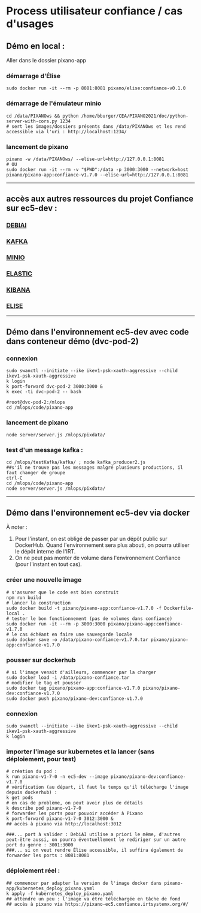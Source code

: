 Process utilisateur confiance / cas d'usages
===============

## Démo en local :
Aller dans le dossier pixano-app
### démarrage d'Élise
```
sudo docker run -it --rm -p 8081:8081 pixano/elise:confiance-v0.1.0
```
### démarrage de l'émulateur minio
```
cd /data/PIXANOws && python /home/bburger/CEA/PIXANO2021/doc/python-server-with-cors.py 1234
# sert les images/dossiers présents dans /data/PIXANOws et les rend accessible via l'uri : http://localhost:1234/
```
### lancement de pixano
```
pixano -w /data/PIXANOws/ --elise-url=http://127.0.0.1:8081
# OU
sudo docker run -it --rm -v "$PWD":/data -p 3000:3000 --network=host pixano/pixano-app:confiance-v1.7.0 --elise-url=http://127.0.0.1:8081
```

-----------------
## accès aux autres ressources du projet Confiance sur ec5-dev :
### [DEBIAI](https://debiai-ec5.confiance.irtsystemx.org/#/)
### [KAFKA](https://kafka-ec5.confiance.irtsystemx.org/topic/selection/)
### [MINIO](https://minio-ec5.confiance.irtsystemx.org/buckets/pixanoimagesselection/)
### [ELASTIC](https://elasticsearch-ec5.confiance.irtsystemx.org/)
### [KIBANA](https://kibana-ec5.confiance.irtsystemx.org/)
### [ELISE](https://elise-ec5.confiance.irtsystemx.org/)

-----------------
## Démo dans l'environnement ec5-dev avec code dans conteneur démo (dvc-pod-2)
### connexion
```
sudo swanctl --initiate --ike ikev1-psk-xauth-aggressive --child ikev1-psk-xauth-aggressive
k login
k port-forward dvc-pod-2 3000:3000 &
k exec -ti dvc-pod-2 -- bash
```
```
#root@dvc-pod-2:/mlops
cd /mlops/code/pixano-app
```
### lancement de pixano
```
node server/server.js /mlops/pixdata/
```
### test d'un message kafka :
```
cd /mlops/testKafka/kafka/ ; node kafka_producer2.js
##s'il ne trouve pas les messages malgré plusieurs productions, il faut changer de groupe
ctrl-C
cd /mlops/code/pixano-app
node server/server.js /mlops/pixdata/
```

-----------------
## Démo dans l'environnement ec5-dev via docker
À noter :  
1. Pour l'instant, on est obligé de passer par un dépôt public sur DockerHub. Quand l'environnement sera plus abouti, on pourra utiliser le dépôt interne de l'IRT.  
2. On ne peut pas monter de volume dans l'environnement Confiance (pour l'instant en tout cas).
### créer une nouvelle image
```
# s'assurer que le code est bien construit
npm run build
# lancer la construction
sudo docker build -t pixano/pixano-app:confiance-v1.7.0 -f Dockerfile-local .
# tester le bon fonctionnement (pas de volumes dans confiance)
sudo docker run -it --rm -p 3000:3000 pixano/pixano-app:confiance-v1.7.0
# le cas échéant en faire une sauvegarde locale
sudo docker save -o /data/pixano-confiance-v1.7.0.tar pixano/pixano-app:confiance-v1.7.0
```
### pousser sur dockerhub
```
# si l'image venait d'ailleurs, commencer par la charger
sudo docker load -i /data/pixano-confiance.tar
# modifier le tag et pousser
sudo docker tag pixano/pixano-app:confiance-v1.7.0 pixano/pixano-dev:confiance-v1.7.0
sudo docker push pixano/pixano-dev:confiance-v1.7.0
```
### connexion
```
sudo swanctl --initiate --ike ikev1-psk-xauth-aggressive --child ikev1-psk-xauth-aggressive
k login
```
### importer l'image sur kubernetes et la lancer (sans déploiement, pour test)
```
# création du pod :
k run pixano-v1-7-0 -n ec5-dev --image pixano/pixano-dev:confiance-v1.7.0
# vérification (au départ, il faut le temps qu'il télécharge l'image depuis dockerhub) :
k get pods
# en cas de problème, on peut avoir plus de détails
k describe pod pixano-v1-7-0
# forwarder les ports pour pouvoir accéder à Pixano
k port-forward pixano-v1-7-0 3012:3000 &
## accès à pixano via http://localhost:3012

###... port à valider : DebiAI utilise a priori le même, d'autres peut-être aussi, on pourra éventuellement le rediriger sur un autre port du genre : 3001:3000
###... si on veut rendre Élise accessible, il suffira également de forwarder les ports : 8081:8081
```
### déploiement réel :
```
## commencer par adapter la version de l'image docker dans pixano-app/kubernetes_deploy_pixano.yaml
k apply -f kubernetes_deploy_pixano.yaml
## attendre un peu : l'image va être téléchargée en tâche de fond
## accès à pixano via https://pixano-ec5.confiance.irtsystemx.org/#/
```



